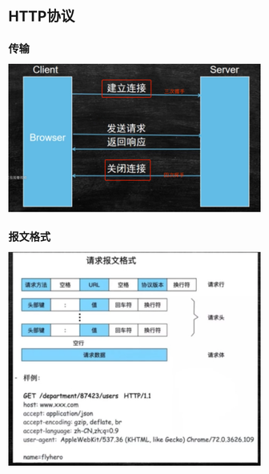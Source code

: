 # HTTP协议

## 传输
![title](https://raw.githubusercontent.com/zhouyubiu/gitnotes_images/master/gitnote/2020/06/25/1593063923522-1593063923558.png)

## 报文格式
![title](https://raw.githubusercontent.com/zhouyubiu/gitnotes_images/master/gitnote/2020/06/25/1593064070114-1593064070117.png)

